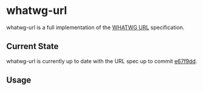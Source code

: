 ﻿# whatwg-url

whatwg-url is a full implementation of the [WHATWG URL](https://url.spec.whatwg.org/) specification.

## Current State

whatwg-url is currently up to date with the URL spec up to commit [e67f9dd](https://github.com/whatwg/url/tree/e67f9dd7a1106d867862d3b5d9f044388f84909e).

## Usage
